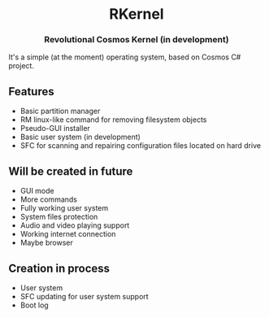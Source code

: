 <h1 align="center">RKernel</h1>
<h3 align="center">Revolutional Cosmos Kernel (in development)</h3>

It's a simple (at the moment) operating system, based on Cosmos C# project.

## Features
- Basic partition manager
- RM linux-like command for removing filesystem objects
- Pseudo-GUI installer
- Basic user system (in development)
- SFC for scanning and repairing configuration files located on hard drive

## Will be created in future
- GUI mode
- More commands
- Fully working user system
- System files protection
- Audio and video playing support
- Working internet connection
- Maybe browser

## Creation in process
- User system
- SFC updating for user system support
- Boot log
